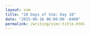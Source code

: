 ```yaml
---
layout: vim
title: "28 Days of Vim: Day 10"
date: "2015-06-16 06:00:00 -0400"
permalink: /writing/vim/:title.html
---
```


